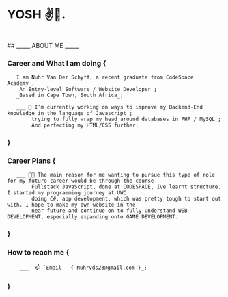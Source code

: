 # YOSH ✌️🐒.
<br>
##  _____ ABOUT ME _____

### Career and What I am doing {

       I am Nuhr Van Der Schyff, a recent graduate from CodeSpace Academy_;
       _An Entry-level Software / Website Developer_;
       _Based in Cape Town, South Africa_;
 
       ___ 🔭 I’m currently working on ways to improve my Backend-End knowledge in the language of Javascript_;
            trying to fully wrap my head around databases in PHP / MySQL_;
            And perfecting my HTML/CSS further.   
            
###    }
            
### Career Plans {

       ___ 😶‍🌫️ The main reason for me wanting to pursue this type of role for my future career would be through the course 
            Fullstack JavaScript, done at CODESPACE, Ive learnt structure. I started my programming journey at UWC 
            doing C#, app development, which was pretty tough to start out with. I hope to make my own website in the
            near future and continue on to fully understand WEB DEVELOPMENT, especially expanding onto GAME DEVELOPMENT.
          
###     }
                 
### How to reach me {
 
        ___  📫 `Email - { Nuhrvds23@gmail.com }_;
        
###     }
